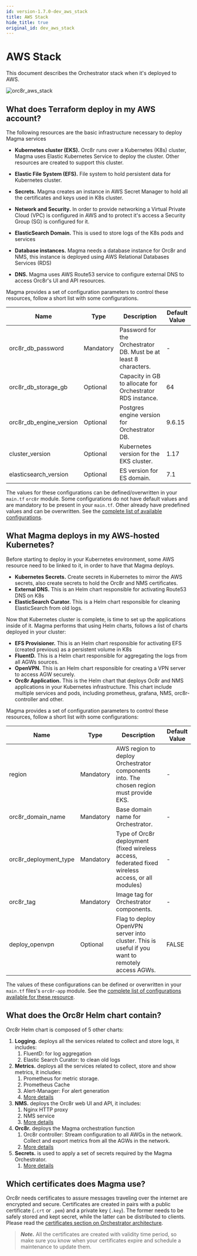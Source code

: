 ```yaml
---
id: version-1.7.0-dev_aws_stack
title: AWS Stack
hide_title: true
original_id: dev_aws_stack
---
```


# AWS Stack

This document describes the Orchestrator stack when it's deployed to AWS.

![orc8r_aws_stack](assets/orc8r/orc8r_aws_stack.png)

## What does Terraform deploy in my AWS account?

The following resources are the basic infrastructure necessary to deploy Magma services

- **Kubernetes cluster (EKS).** Orc8r runs over a Kubernetes (K8s) cluster, Magma uses Elastic Kubernetes Service to deploy the cluster. Other resources are created to support this cluster.
- **Elastic File System (EFS).** File system to hold persistent data for Kubernetes cluster.
- **Secrets.** Magma creates an instance in AWS Secret Manager to hold all the certificates and keys used in K8s cluster.
- **Network and Security.** In order to provide networking a Virtual Private Cloud (VPC) is configured in AWS and to protect it's access a Security Group (SG) is configured for it.

- **ElasticSearch Domain.** This is used to store logs of the K8s pods and services
- **Database instances.** Magma needs a database instance for Orc8r and NMS, this instance is deployed using AWS Relational Databases Services (RDS)
- **DNS.** Magma uses AWS Route53 service to configure external DNS to access Orc8r's UI and API resources.

Magma provides a set of configuration parameters to control these resources, follow a short list with some configurations.

|Name |Type |Description |Default Value |
|--- |--- |--- |--- |
|orc8r_db_password |Mandatory |Password for the Orchestrator DB. Must be at least 8 characters. |- |
|orc8r_db_storage_gb |Optional |Capacity in GB to allocate for Orchestrator RDS instance. |64 |
|orc8r_db_engine_version |Optional |Postgres engine version for Orchestrator DB. |9.6.15 |
|cluster_version |Optional |Kubernetes version for the EKS cluster. |1.17 |
|elasticsearch_version |Optional |ES version for ES domain. |7.1 |

The values for these configurations can be defined/overwritten in your `main.tf` `orc8r` module.
Some configurations do not have default values and are mandatory to be present in your `main.tf`.
Other already have predefined values and can be overwritten.
See the [complete list of available configurations](http://github.com/magma/magma/blob/master/orc8r/cloud/deploy/terraform/orc8r-aws/variables.tf).

## What Magma deploys in my AWS-hosted Kubernetes?

Before starting to deploy in your Kubernetes environment, some AWS resource need to be linked to it, in order to have that Magma deploys.

- **Kubernetes Secrets.** Create secrets in Kubernetes to mirror the AWS secrets, also create secrets to hold the Orc8r and NMS certificates.
- **External DNS.** This is an Helm chart responsible for activating Route53 DNS on K8s
- **ElasticSearch Curator.** This is a Helm chart responsible for cleaning ElasticSearch from old logs.

Now that Kubernetes cluster is complete, is time to set up the applications inside of it. Magma performs that using Helm charts, follows a list of charts deployed in your cluster:

- **EFS Provisioner.** This is an Helm chart responsible for activating EFS (created previous) as a persistent volume in K8s
- **FluentD.** This is a Helm chart responsible for aggregating the logs from all AGWs sources.
- **OpenVPN.** This is an Helm chart responsible for creating a VPN server to access AGW securely.
- **Orc8r Application.** This is the Helm chart that deploys Oc8r and NMS applications in your Kubernetes infrastructure. This chart include multiple services and pods, including prometheus, grafana, NMS, orc8r-controller and other.

Magma provides a set of configuration parameters to control these resources, follow a short list with some configurations:

|Name |Type |Description |Default Value |
|--- |--- |--- |--- |
|region |Mandatory |AWS region to deploy Orchestrator components into. The chosen region must provide EKS. |- |
|orc8r_domain_name |Mandatory |Base domain name for Orchestrator. |- |
|orc8r_deployment_type |Mandatory |Type of Orc8r deployment (fixed wireless access, federated fixed wireless access, or all modules) |- |
|orc8r_tag |Mandatory |Image tag for Orchestrator components. |- |
|deploy_openvpn |Optional |Flag to deploy OpenVPN server into cluster. This is useful if you want to remotely access AGWs. |FALSE |

The values of these configurations can be defined or overwritten in your `main.tf` files's `orc8r-app` module.
See the [complete list of configurations available for these resource](http://github.com/magma/magma/blob/master/orc8r/cloud/deploy/terraform/orc8r-helm-aws/variables.tf).

## What does the Orc8r Helm chart contain?

Orc8r Helm chart is composed of 5 other charts:

1. **Logging.** deploys all the services related to collect and store logs, it includes:
    1. FluentD: for log aggregation
    2. Elastic Search Curator: to clean old logs
2. **Metrics.** deploys all the services related to collect, store and show metrics, it includes:
    1. Prometheus for metric storage.
    2. Prometheus Cache
    3. Alert-Manager: For alert generation
    4. [More details](https://github.com/magma/magma/blob/master/orc8r/cloud/helm/orc8r/charts/metrics/README.md)
3. **NMS.** deploys the Orc8r web UI and API, it includes:
    1. Nginx HTTP proxy
    2. NMS service
    3. [More details](https://github.com/magma/magma/blob/master/orc8r/cloud/helm/orc8r/charts/nms/README.md)
4. **Orc8r.** deploys the Magma orchestration function
    1. Orc8r controller: Stream configuration to all AWGs in the network. Collect and export metrics from all the AGWs in the network.
    2. [More details](https://github.com/magma/magma/blob/master/orc8r/cloud/helm/README.md)
5. **Secrets.** is used to apply a set of secrets required by the Magma Orchestrator.
    1. [More details](https://github.com/magma/magma/blob/master/orc8r/cloud/helm/orc8r/charts/secrets/README.md)

## Which certificates does Magma use?

Orc8r needs certificates to assure messages traveling over the internet are encrypted and secure. Certificates are created in pairs with a public certificate (`.crt` or `.pem`) and a private key (`.key`). The former needs to be safely stored and kept secret, while the latter can be distributed to clients. Please read the [certificates section on Orchestrator architecture](https://magma.github.io/magma/docs/next/orc8r/dev_security#certificates).

> ***Note.*** All the certificates are created with validity time period, so make sure you know when your certificates expire and schedule a maintenance to update them.
